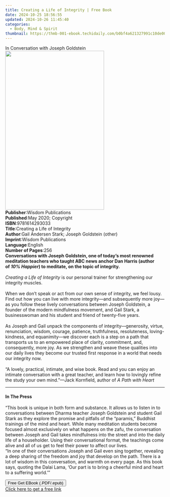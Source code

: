 ```yaml
---
title: Creating a Life of Integrity | Free Book
date: 2024-10-25 18:56:55
updated: 2024-10-26 11:45:40
categories:
  - Body, Mind & Spirit
thumbnail: https://thmb-001-ebook.techidaily.com/b0bf4a621327991c10de008215fe7af42c626443ce5053b2673922c6c0f4b253.jpg
---
```

<main id="book-container">
  <div class="flex flex-col">
    <div class="book-brief flex-1 py-6 px-4 sm:p-6 md:py-10 md:px-8">
      <!-- brief-->
      <div class="book-brief-main">In Conversation with Joseph Goldstein</div>
    </div>
    <div
      class="book-meta-info flex-1 grid gap-4 col-start-1 col-end-3 row-start-1 sm:mb-6 sm:grid-cols-4 lg:gap-6 lg:col-start-2 lg:row-end-6 lg:row-span-6 lg:mb-0"
    >
      <div
        class="book-meta-info-left place-content-center mt-4 p-4 text-sm leading-6 col-start-2 col-span-2 dark:text-slate-400"
      >
        <img
          class="w-full h-500 object-cover rounded-lg sm:h-255 sm:col-span-2 lg:col-span-full"
          src="https://img-001-ebook.techidaily.com/4793bb3e4dd32823c5876fb8d10b7fda09d6b341ef025e028db0e85a37047d4c.jpg"
          alt=""
          width="312"
          height="500"
        />
      </div>
      <div
        class="book-meta-info-right mt-2 col-start-1 row-start-2 col-span-3 self-center"
      >
        <!-- meta data  -->
        <div class="flex flex-col px-4 md:px-8">
          <div class="flex-1">
            <strong>Publisher</strong>:<span class="px-2"
              >Wisdom Publications</span
            >
          </div>
          <div class="flex-1">
            <strong>Published</strong>:<span class="px-2"
              >May 2020; Copyright</span
            >
          </div>
          <div class="flex-1">
            <strong>ISBN</strong>:<span class="px-2">9781614293033</span>
          </div>
          <div class="flex-1">
            <strong>Title</strong>:<span class="px-2"
              >Creating a Life of Integrity</span
            >
          </div>
          <div class="flex-1">
            <strong>Author</strong>:<span class="px-2"
              >Gail Andersen Stark; Joseph Goldstein (other)</span
            >
          </div>
          <div class="flex-1">
            <strong>Imprint</strong>:<span class="px-2"
              >Wisdom Publications</span
            >
          </div>
          <div class="flex-1">
            <strong>Language</strong>:<span class="px-2">English</span>
          </div>
          <div class="flex-1">
            <strong>Number of Pages</strong>:<span class="px-2">256</span>
          </div>
        </div>
      </div>
    </div>
    <div class="book-description flex-1 py-6 px-4 sm:p-6 md:py-10 md:px-8">
      <div class="book-description-main">
        <div accordion-content="" id="description">
          <b
            >Conversations with Joseph Goldstein, one of today’s most renowned
            meditation teachers who taught ABC news anchor Dan Harris (author
            of&nbsp;<i>10% Happier</i>) to meditate, on the topic of
            integrity.</b
          ><br /><br /><i>Creating a Life of Integrity</i>&nbsp;is our personal
          trainer for strengthening our integrity muscles.<br />
          <br />
          When we don’t speak or act from our own sense of integrity, we feel
          lousy. Find out how you can live with more integrity—and subsequently
          more joy—as you follow these lively conversations between Joseph
          Goldstein, a founder of the modern mindfulness movement, and Gail
          Stark, a businesswoman and his student and friend of twenty-five
          years.&nbsp;<br />
          <br />
          As Joseph and Gail unpack the components of integrity—generosity,
          virtue, renunciation, wisdom, courage, patience, truthfulness,
          resoluteness, loving-kindness, and equanimity—we discover each is a
          step on a path that transports us to an empowered place of clarity,
          commitment, and, consequently, more joy. As we strengthen and weave
          these qualities into our daily lives they become our trusted first
          response in a world that needs our integrity now.<br />
          <br />
          “A lovely, practical, intimate, and wise book. Read and you can enjoy
          an intimate conversation with a great teacher, and learn how to
          lovingly refine the study your own mind.”—Jack Kornfield, author
          of&nbsp;<i>A Path with Heart</i>
        </div>
        <div class="accordion-fader"></div>
      </div>
    </div>
    <div class="book-excerpts flex-1 py-6 px-4 sm:p-6 md:py-10 md:px-8">
      <!-- excerpts-->
      <div class="book-excerpts-main">
        <hr />
        <h4 class="placeholder placeholder-heading">
          <span>In The Press</span>
        </h4>
        <p>
          “This book is unique in both form and substance. It allows us to
          listen in to conversations between Dharma teacher Joseph Goldstein and
          student Gail Stark as they explore the promise and pitfalls of the
          “paramis,” Buddhist trainings of the mind and heart. While many
          meditation students become focused almost exclusively on what happens
          on the zafu, the conversation between Joseph and Gail takes
          mindfulness into the street and into the daily life of a householder.
          Using their conversational format, the teachings come alive and all of
          us get to feel their power to affect our lives.<br />
          “In one of their conversations Joseph and Gail even sing together,
          revealing a deep sharing of the freedom and joy that develop on the
          path. There is a lot of wisdom in this conversation, and warmth on
          every page. As this book says, quoting the Dalai Lama, ‘Our part is to
          bring a cheerful mind and heart to a suffering world.’”
        </p>
      </div>
    </div>
    <div
      class="book-about-author flex-1 py-6 px-4 sm:p-6 md:py-10 md:px-8"
    ></div>
    <div class="book-free-get flex-1 py-6 px-4 sm:p-6 md:py-10 md:px-8">
      <button
        id="btn-free-get"
        class="bg-blue-500 hover:bg-blue-700 text-white font-bold py-2 px-4 rounded"
      >
        Free Get EBook (.PDF/.epub)
      </button>
      <div id="countdown-display" class="px-2 text-lg mt-2"></div>
      <a
        id="free-link"
        class="hidden bg-blue-500 hover:bg-blue-700 text-white font-bold py-2 px-4 rounded"
        href="https://www.ebooks.com/en-us/book/209895713/creating-a-life-of-integrity/gail-andersen-stark/"
        target="_blank"
        >Click here to get a free link</a
      >
    </div>
    <script>
      let countdownTime = 0;
      let countdownInterval = null;
      document
        .getElementById('btn-free-get')
        .addEventListener('click', startCountdown);
      function startCountdown() {
        countdownTime = new Date().getTime() + 60000 * 3;
        countdownInterval = setInterval(updateCountdown, 1000);
        document.getElementById('btn-free-get').disabled = true;
        document
          .getElementById('btn-free-get')
          .classList.add('bg-gray-500', 'cursor-not-allowed');
      }
      function updateCountdown() {
        let currentTime = new Date().getTime();
        let timeLeft = countdownTime - currentTime;
        let secondsLeft = Math.floor(timeLeft / 1000);
        document.getElementById('countdown-display').innerHTML =
          `Remaining time: ${secondsLeft} seconds.`;
        if (secondsLeft <= 0) {
          clearInterval(countdownInterval);
          document.getElementById('btn-free-get').classList.add('hidden');
          document.getElementById('free-link').classList.remove('hidden');
          document.getElementById('countdown-display').innerHTML = '';
        }
      }
    </script>
  </div>
</main>
